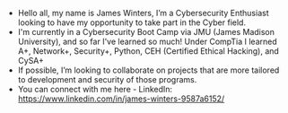 - Hello all, my name is James Winters, I’m a Cybersecurity Enthusiast looking to have my opportunity to take part in the Cyber field.
- I'm currently in a Cybersecurity Boot Camp via JMU (James Madison University), and so far I've learned so much! Under CompTia I learned A+, Network+, Security+, Python, CEH (Certified Ethical Hacking), and CySA+
- If possible, I’m looking to collaborate on projects that are more tailored to development and security of those programs.
- You can connect with me here - LinkedIn: https://www.linkedin.com/in/james-winters-9587a6152/

<!---
jwinters35/jwinters35 is a ✨ special ✨ repository because its `README.md` (this file) appears on your GitHub profile.
You can click the Preview link to take a look at your changes.
--->
